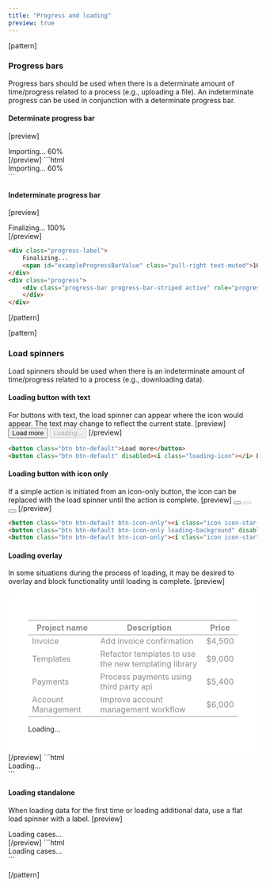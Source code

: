 ```yaml
---
title: "Progress and loading"
preview: true
---
```


[pattern]
### Progress bars

Progress bars should be used when there is a determinate amount of time/progress related to a process (e.g., uploading a file). An indeterminate progress can be used in conjunction with a determinate progress bar.

#### Determinate progress bar
[preview]
<div style="max-width: 200px;">
    <div class="progress-label">
        Importing...
        <span id="exampleProgressBarValue" class="pull-right text-muted">60%</span>
    </div>
    <div class="progress">
      <div id="exampleProgressBar" class="progress-bar" role="progressbar" aria-valuenow="60" aria-valuemin="0" aria-valuemax="100" style="width: 60%;">
      </div>
    </div>
</div>
[/preview]
```html
<div class="progress-labels">
    Importing...
    <span id="exampleProgressBarValue" class="pull-right text-muted">60%</span>
</div>
<div class="progress">
    <div id="exampleProgressBar" class="progress-bar" role="progressbar" aria-valuenow="60" aria-valuemin="0" aria-valuemax="100" style="width: 60%;">
    </div>
</div>
```

#### Indeterminate progress bar
[preview]
<div style="max-width: 200px;">
    <div class="progress-label">
        Finalizing...
        <span id="exampleProgressBarValue" class="pull-right text-muted">100%</span>
    </div>
    <div class="progress">
      <div class="progress-bar progress-bar-striped active" role="progressbar" aria-valuenow="100" aria-valuemin="0" aria-valuemax="100" style="width: 100%;">
      </div>
    </div>
</div>
[/preview]

```html
<div class="progress-label">
    Finalizing...
    <span id="exampleProgressBarValue" class="pull-right text-muted">100%</span>
</div>
<div class="progress">
    <div class="progress-bar progress-bar-striped active" role="progressbar" aria-valuenow="100" aria-valuemin="0" aria-valuemax="100" style="width: 100%;">
    </div>
</div>
```
[/pattern]

[pattern]
### Load spinners

Load spinners should be used when there is an indeterminate amount of time/progress related to a process (e.g., downloading data).

#### Loading button with text
For buttons with text, the load spinner can appear where the icon would appear. The text may change to reflect the current state.
[preview]
<button class="btn btn-default">Load more</button>
<button class="btn btn-default" disabled><i class="loading-icon"></i> Loading...</button>
[/preview]
```html
<button class="btn btn-default">Load more</button>
<button class="btn btn-default" disabled><i class="loading-icon"></i> Loading...</button>
```

#### Loading button with icon only
If a simple action is initiated from an icon-only button, the icon can be replaced with the load spinner until the action is complete.
[preview]
<button class="btn btn-default btn-icon-only"><i class="icon icon-star-o"></i></button>
<button class="btn btn-default btn-icon-only loading-background" disabled><i style="visibility: hidden;" class="icon icon-star-o"></i></button>
<button class="btn btn-default btn-icon-only"><i class="icon icon-star"></i></button>
[/preview]
```html
<button class="btn btn-default btn-icon-only"><i class="icon icon-star-o"></i></button>
<button class="btn btn-default btn-icon-only loading-background" disabled><i style="visibility: hidden;" class="icon icon-star-o"></i></button>
<button class="btn btn-default btn-icon-only"><i class="icon icon-star"></i></button>
```

#### Loading overlay
In some situations during the process of loading, it may be desired to overlay and block functionality until loading is complete.
[preview]
<div style="position: relative; padding: 40px; background: #fff;">
    <table class="table table-inverse" style="opacity: .5;">
        <thead>
            <tr>
                <th>Project name</th>
                <th>Description</th>
                <th>Price</th>
            </tr>
        </thead>
        <tbody>
            <tr>
                <td>Invoice</td>
                <td><span >Add invoice confirmation</span></td>
                <td><span >$4,500</span></td>
            </tr>
            <tr>
                <td>Templates</td>
                <td><span >Refactor templates to use the new templating library</span></td>
                <td><span >$9,000</span></td>
            </tr>
            <tr>
                <td>Payments</td>
                <td><span >Process payments using third party api</span></td>
                <td><span >$5,400</span></td>
            </tr>
            <tr>
                <td>Account Management</td>
                <td><span >Improve account management workflow</span></td>
                <td><span >$6,000</span></td>
            </tr>
        </tbody>
    </table>
    <div class="loading-overlay">
        <i class="loading-icon"></i><div>Loading...</div>
    </div>
</div>
[/preview]
```html
<div class="loading-overlay">
    <i class="loading-icon"></i><div>Loading...</div>
</div>
```


#### Loading standalone
When loading data for the first time or loading additional data, use a flat load spinner with a label.
[preview]
<div class="loading">
    <i class="loading-icon"></i>
</div>
<div class="text-center text-muted">Loading cases...</div>
[/preview]
```html
<div class="loading">
    <i class="loading-icon"></i>
</div>
<div class="text-center text-muted">Loading cases...</div>
```

[/pattern]
